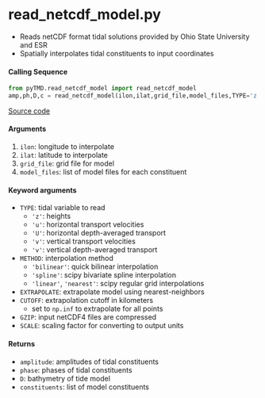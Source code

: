 read_netcdf_model.py
====================

- Reads netCDF format tidal solutions provided by Ohio State University and ESR
- Spatially interpolates tidal constituents to input coordinates

#### Calling Sequence
```python
from pyTMD.read_netcdf_model import read_netcdf_model
amp,ph,D,c = read_netcdf_model(ilon,ilat,grid_file,model_files,TYPE='z',METHOD='spline')
```
[Source code](https://github.com/tsutterley/pyTMD/blob/main/pyTMD/read_netcdf_model.py)

#### Arguments
1. `ilon`: longitude to interpolate
2. `ilat`: latitude to interpolate
3. `grid_file`: grid file for model
4. `model_files`: list of model files for each constituent

#### Keyword arguments
- `TYPE`: tidal variable to read
   * `'z'`: heights
   * `'u'`: horizontal transport velocities
   * `'U'`: horizontal depth-averaged transport
   * `'v'`: vertical transport velocities
   * `'v'`: vertical depth-averaged transport
- `METHOD`: interpolation method
   * `'bilinear'`: quick bilinear interpolation
   * `'spline'`: scipy bivariate spline interpolation
   * `'linear'`, `'nearest'`: scipy regular grid interpolations
- `EXTRAPOLATE`: extrapolate model using nearest-neighbors
- `CUTOFF`: extrapolation cutoff in kilometers
   * set to `np.inf` to extrapolate for all points
- `GZIP`: input netCDF4 files are compressed
- `SCALE`: scaling factor for converting to output units

#### Returns
- `amplitude`: amplitudes of tidal constituents
- `phase`: phases of tidal constituents
- `D`: bathymetry of tide model
- `constituents`: list of model constituents
